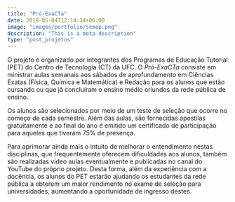 ```yaml
---
title: "Pró-ExaCTa"
date: 2018-05-04T12:14:34+06:00
image: "images/portfolio/semep.png"
description: "This is a meta description"
type: "post_projetos"
---
```



O projeto é organizado por integrantes dos Programas de Educação Tutorial (PET) do
Centro de Tecnologia (CT) da UFC. O _Pró-ExaCTa_ consiste em ministrar aulas
semanais aos sábados de aprofundamento em Ciências Exatas (Física, Química e
Matemática) e Redação para os alunos que estão cursando ou que já concluíram o
ensino médio oriundos da rede pública de ensino.

Os alunos são selecionados por meio de um teste de seleção que ocorre no começo
de cada semestre. Além das aulas, são fornecidas apostilas gratuitamente e ao final
do ano é emitido um certificado de participação para aqueles que tiveram 75% de
presença.

Para aprimorar ainda mais o intuito de melhorar o entendimento nestas disciplinas,
que frequentemente oferecem dificuldades aos alunos, também são realizadas vídeo
aulas eventualmente e publicadas no canal do YouTube do próprio projeto.
Desta forma, além da experiência com a docência, os alunos do PET estarão
ajudando os estudantes da rede pública a obterem um maior rendimento no exame de
seleção para universidades, aumentando a oportunidade de ingresso destes.





